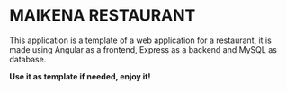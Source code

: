 # MAIKENA RESTAURANT

This application is a template of a web application for a restaurant, it is made using Angular as a frontend, Express as a backend and MySQL as database.

**Use it as template if needed, enjoy it!**
